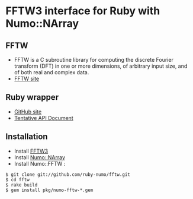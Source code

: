 # FFTW3 interface for Ruby with Numo::NArray

## FFTW
* FFTW is a C subroutine library for computing the discrete Fourier transform (DFT) in one or more dimensions, of arbitrary input size, and of both real and complex data.
* [FFTW site](http://www.fftw.org/)

## Ruby wrapper
* [GitHub site](https://github.com/ruby-numo/fftw)
* [Tentative API Document]()

## Installation
* Install [FFTW3](http://www.fftw.org/)
* Install [Numo::NArray](https://github.com/ruby-numo/narray)
* Install Numo::FFTW :
```shell
$ git clone git://github.com/ruby-numo/fftw.git
$ cd fftw
$ rake build
$ gem install pkg/numo-fftw-*.gem
```

